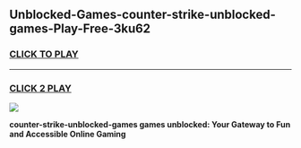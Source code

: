 
## Unblocked-Games-counter-strike-unblocked-games-Play-Free-3ku62
<h3>
<a href="https://premium76.site?title=counter-strike-unblocked-games&ref=10A">CLICK TO PLAY</a></h3>
<hr>

<h3>
<a href="https://premium76.site?title=counter-strike-unblocked-games&ref=10A">CLICK 2 PLAY</a>
  
</h3>

<a href="https://premium76.site?title=counter-strike-unblocked-games&ref=10A"><img src="https://clearcache.store/games.png"></a>


**counter-strike-unblocked-games games unblocked: Your Gateway to Fun and Accessible Online Gaming**
